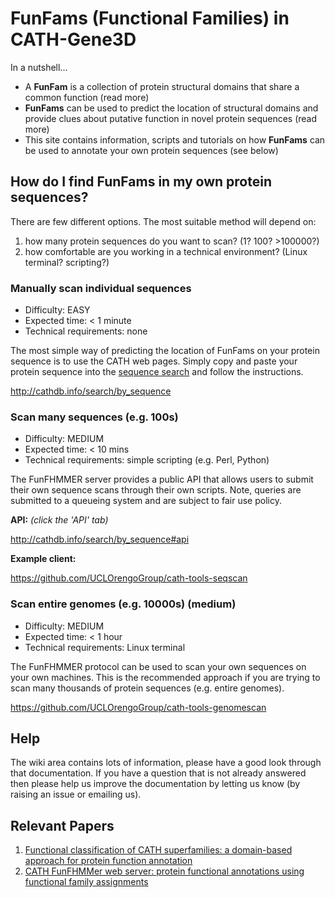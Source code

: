# FunFams (Functional Families) in CATH-Gene3D

In a nutshell...

 * A **FunFam** is a collection of protein structural domains that share a common function (read more)
 * **FunFams** can be used to predict the location of structural domains and provide clues about putative function in novel protein sequences (read more)
 * This site contains information, scripts and tutorials on how **FunFams** can be used to annotate your own protein sequences (see below)

## How do I find **FunFams** in my own protein sequences?

There are few different options. The most suitable method will depend on:

 1. how many protein sequences do you want to scan? (1? 100? >100000?)
 1. how comfortable are you working in a technical environment? (Linux terminal? scripting?)

### Manually scan individual sequences

 * Difficulty: EASY
 * Expected time: < 1 minute
 * Technical requirements: none

The most simple way of predicting the location of FunFams on your protein sequence is to use the CATH web pages. Simply copy and paste your protein sequence into the [sequence search](http://cathdb.info/search/by_sequence) and follow the instructions.

http://cathdb.info/search/by_sequence

### Scan many sequences (e.g. 100s)

 * Difficulty: MEDIUM
 * Expected time: < 10 mins
 * Technical requirements: simple scripting (e.g. Perl, Python)

The FunFHMMER server provides a public API that allows users to submit their own sequence scans
through their own scripts. Note, queries are submitted to a queueing system and are subject to fair
use policy.

**API:** *(click the 'API' tab)*

http://cathdb.info/search/by_sequence#api 

**Example client:**

https://github.com/UCLOrengoGroup/cath-tools-seqscan

### Scan entire genomes (e.g. 10000s) (medium)

 * Difficulty: MEDIUM
 * Expected time: < 1 hour
 * Technical requirements: Linux terminal

The FunFHMMER protocol can be used to scan your own sequences on your own machines. This is the recommended
approach if you are trying to scan many thousands of protein sequences (e.g. entire genomes).

https://github.com/UCLOrengoGroup/cath-tools-genomescan

## Help

The wiki area contains lots of information, please have a good look through that documentation. If you have a question that is not already answered then please help us improve the documentation by letting us know (by raising an issue or emailing us).

## Relevant Papers

1. [Functional classification of CATH superfamilies: a domain-based approach for protein function annotation](https://doi.org/10.1093/bioinformatics/btv398)
2. [CATH FunFHMMer web server: protein functional annotations using functional family assignments](https://doi.org/10.1093/nar/gkv488)
